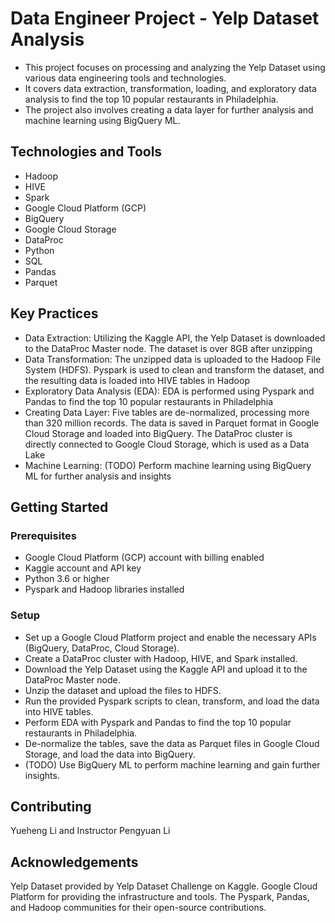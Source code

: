 # Data Engineer Project - Yelp Dataset Analysis

* This project focuses on processing and analyzing the Yelp Dataset using various data engineering tools and technologies.<br>
* It covers data extraction, transformation, loading, and exploratory data analysis to find the top 10 popular restaurants in Philadelphia.<br>
* The project also involves creating a data layer for further analysis and machine learning using BigQuery ML.<br>

## Technologies and Tools

* Hadoop
* HIVE
* Spark
* Google Cloud Platform (GCP)
* BigQuery
* Google Cloud Storage
* DataProc
* Python
* SQL
* Pandas
* Parquet

## Key Practices
* Data Extraction: Utilizing the Kaggle API, the Yelp Dataset is downloaded to the DataProc Master node. The dataset is over 8GB after unzipping<br>  
* Data Transformation: The unzipped data is uploaded to the Hadoop File System (HDFS). Pyspark is used to clean and transform the dataset, and the resulting data is loaded into HIVE tables in Hadoop <br>
* Exploratory Data Analysis (EDA): EDA is performed using Pyspark and Pandas to find the top 10 popular restaurants in Philadelphia <br>
* Creating Data Layer: Five tables are de-normalized, processing more than 320 million records. The data is saved in Parquet format in Google Cloud Storage and loaded into BigQuery. The DataProc cluster is directly connected to Google Cloud Storage, which is used as a Data Lake <br>
* Machine Learning: (TODO) Perform machine learning using BigQuery ML for further analysis and insights <br>

## Getting Started

### Prerequisites
* Google Cloud Platform (GCP) account with billing enabled <br>
* Kaggle account and API key <br>
* Python 3.6 or higher <br>
* Pyspark and Hadoop libraries installed <br>

### Setup
* Set up a Google Cloud Platform project and enable the necessary APIs (BigQuery, DataProc, Cloud Storage).
* Create a DataProc cluster with Hadoop, HIVE, and Spark installed.
* Download the Yelp Dataset using the Kaggle API and upload it to the DataProc Master node.
* Unzip the dataset and upload the files to HDFS.
* Run the provided Pyspark scripts to clean, transform, and load the data into HIVE tables.
* Perform EDA with Pyspark and Pandas to find the top 10 popular restaurants in Philadelphia.
* De-normalize the tables, save the data as Parquet files in Google Cloud Storage, and load the data into BigQuery.
* (TODO) Use BigQuery ML to perform machine learning and gain further insights.

## Contributing

Yueheng Li and Instructor Pengyuan Li

## Acknowledgements

Yelp Dataset provided by Yelp Dataset Challenge on Kaggle. 
Google Cloud Platform for providing the infrastructure and tools. 
The Pyspark, Pandas, and Hadoop communities for their open-source contributions. 


